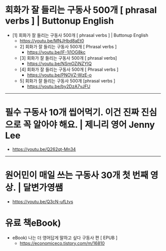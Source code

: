 # 회화가 잘 들리는 구동사 500개 [ phrasal verbs ] | Buttonup English

- [1] 회화가 잘 들리는 구동사 500개 [ phrasal verbs ] | Buttonup English
  - https://youtu.be/MNJHbd8aEt0
  - 2] 회화가 잘 들리는 구동사 500개 [ Phrasal verbs ]
    - https://youtu.be/lF-1j1OG8kc
  - [3] 회화가 잘 들리는 구동사 500개 [ phrasal verbs]
    - https://youtu.be/NSmOZiNZYIQ
  - [4] 회화가 잘 들리는 구동사 500개 [ Phrasal verbs ]
    - https://youtu.be/PNOVZ-WzE-o
  - 5] 회화가 잘 들리는 구동사 500개 [phrasal verbs ]
    - https://youtu.be/by2DzA7vJFU
   
<hr>

# 필수 구동사 10개 씹어먹기. 이건 진짜 진심으로 꼭 알아야 해요. | 제니리 영어 Jenny Lee
- https://youtu.be/Q262qt-Mn34


<hr>

# 원어민이 매일 쓰는 구동사 30개 첫 번째 영상. | 달변가영쌤
- https://youtu.be/Q3cN-ufLtvs


# 유료 책eBook)

- eBook) 나는 더 영어답게 말하고 싶다 구동사 편 [ EPUB ] 
  - https://economiceco.tistory.com/m/16810
